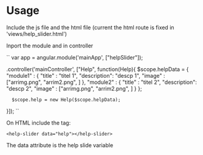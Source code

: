 # Usage
Include the js file and the html file (current the html route is fixed in 'views/help_slider.html')

Inport the module  and in controller

``
var app = angular.module('mainApp', ["helpSlider"]);

.controller('mainController', ["Help", function(Help){
  $scope.helpData = {
			"module1" : {
			  "title" 	 : "titel 1",
				"description": "descp 1",
				"image"	: ["arrimg.png", "arrim2.png", ]
			},
			"module2" : {
			  "title" 	 : "titel 2",
				"description": "descp 2",
				"image"	: ["arrimg.png", "arrim2.png", ]
			}
		};
		
		
	  $scope.help = new Help($scope.helpData);

}]);
``

On HTML include the tag:

``
<help-slider data="help"></help-slider>
``

The data attribute is the help slide variable
